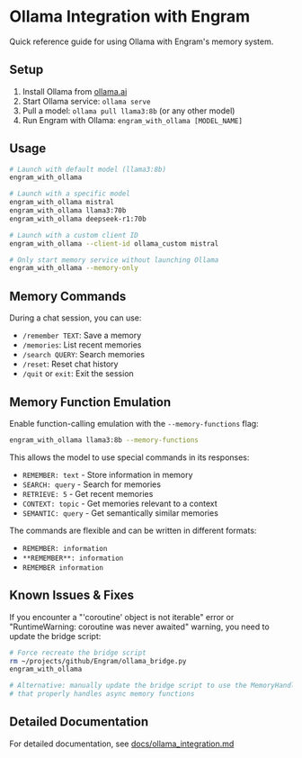 # Ollama Integration with Engram

Quick reference guide for using Ollama with Engram's memory system.

## Setup

1. Install Ollama from [ollama.ai](https://ollama.ai)
2. Start Ollama service: `ollama serve`
3. Pull a model: `ollama pull llama3:8b` (or any other model)
4. Run Engram with Ollama: `engram_with_ollama [MODEL_NAME]`

## Usage

```bash
# Launch with default model (llama3:8b)
engram_with_ollama

# Launch with a specific model
engram_with_ollama mistral
engram_with_ollama llama3:70b
engram_with_ollama deepseek-r1:70b

# Launch with a custom client ID
engram_with_ollama --client-id ollama_custom mistral

# Only start memory service without launching Ollama
engram_with_ollama --memory-only
```

## Memory Commands

During a chat session, you can use:

- `/remember TEXT`: Save a memory
- `/memories`: List recent memories
- `/search QUERY`: Search memories
- `/reset`: Reset chat history
- `/quit` or `exit`: Exit the session

## Memory Function Emulation

Enable function-calling emulation with the `--memory-functions` flag:

```bash
engram_with_ollama llama3:8b --memory-functions
```

This allows the model to use special commands in its responses:

- `REMEMBER: text` - Store information in memory
- `SEARCH: query` - Search for memories
- `RETRIEVE: 5` - Get recent memories
- `CONTEXT: topic` - Get memories relevant to a context
- `SEMANTIC: query` - Get semantically similar memories

The commands are flexible and can be written in different formats:
- `REMEMBER: information`
- `**REMEMBER**: information`
- `REMEMBER information`

## Known Issues & Fixes

If you encounter a "'coroutine' object is not iterable" error or "RuntimeWarning: coroutine was never awaited" warning, you need to update the bridge script:

```bash
# Force recreate the bridge script
rm ~/projects/github/Engram/ollama_bridge.py
engram_with_ollama

# Alternative: manually update the bridge script to use the MemoryHandler class 
# that properly handles async memory functions
```

## Detailed Documentation

For detailed documentation, see [docs/ollama_integration.md](docs/ollama_integration.md)